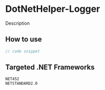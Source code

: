 # DotNetHelper-Logger

Description

## How to use
```csharp
// code snippet
```

## Targeted .NET Frameworks
    NET452
    NETSTANDARD2.0

